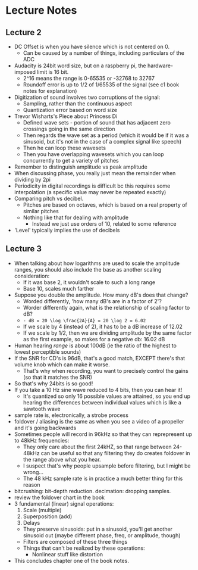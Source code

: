 Lecture Notes
===============

## Lecture 2
- DC Offset is when you have silence which is not centered on 0.
    - Can be caused by a number of things, including particulars of the ADC
- Audacity is 24bit word size, but on a raspberry pi, the hardware-imposed limit is 16 bit.
    - 2^16 means the range is 0-65535 or -32768 to 32767
    - Roundoff error is up to 1/2 of 1/65535 of the signal (see c1 book notes for explanation)
- Digitization of sound involves two corruptions of the signal:
    - Sampling, rather than the continuous aspect
    - Quantization error based on word size
- Trevor Wisharts's Piece about Princess Di
    - Defined wave sets - portion of sound that has adjacent zero crossings going in the same direction
    - Then regards the wave set as a period (which it would be if it was a sinusoid, but it's not in the case of a complex signal like speech)
    - Then he can loop these wavesets
    - Then you have overlapping wavesets which you can loop concurrently to get a variety of pitches
- Remember to distinguish amplitude vs peak amplitude
- When discussing phase, you really just mean the remainder when dividing by 2pi
- Periodicity in digital recordings is difficult bc this requires some interpolation (a specific value may never be repeated exactly)
- Comparing pitch vs decibel.
    - Pitches are based on octaves, which is based on a real property of similar pitches
    - Nothing like that for dealing with amplitude
        - Instead we just use orders of 10, related to some reference
- 'Level' typically implies the use of decibels

## Lecture 3
- When talking about how logarithms are used to scale the amplitude ranges, you should also include the base as another scaling consideration:
    - If it was base 2, it wouldn't scale to such a long range
    - Base 10, scales much farther
- Suppose you double the amplitude.  How many dB's does that change?
    - Worded differently, 'how many dB's are in a factor of 2'?
    - Worder differently again, what is the relationship of scaling factor to dB?
    - ```- dB = 20 \log \frac{2A}{A} = 20 \log 2 = 6.02```
    - If we scale by 4 (instead of 2), it has to be a dB increase of 12.02
    - If we scale by 1/2, then we are dividing amplitude by the same factor as the first example, so makes for a negative db: 16.02 dB
- Human hearing *range* is about 100dB (ie the ratio of the highest to lowest perceptible sounds)
- If the SNR for CD's is 96dB, that's a good match, EXCEPT there's that volume knob which can make it worse.
    - That's why when recording, you want to precisely control the gains (so that it matches the SNR)
- So that's why 24bits is so good!
- If you take a 10 Hz sine wave reduced to 4 bits, then you can hear it!
    - It's quantized so only 16 possible values are attained, so you end up hearing the differences between individual values which is like a sawtooth wave
- sample rate is, electronically, a strobe process
- foldover / aliasing is the same as when you see a video of a propeller and it's going backwards
- Sometimes people will record in 96kHz so that they can reprepresent up to 48kHz frequencies:
    - They only care about the first 24kHZ, so that range between 24-48kHz can be useful so that any filtering they do creates foldover in the range above what you hear.
    - I suspect that's why people upsample before filtering, but I might be wrong...
    - The 48 kHz sample rate is in practice a much better thing for this reason
- bitcrushing: bit-depth reduction.  decimation: dropping samples.
- review the foldover chart in the book
- 3 fundamental (linear) signal operations:
    1. Scale (multiple)
    2. Superposition (add)
    3. Delays
    - They preserve sinusoids: put in a sinusoid, you'll get another sinusoid out (maybe different phase, freq, or amplitude, though)
    - Filters are composed of these three things
    - Things that can't be realized by these operations:
        - Nonlinear stuff like distortion
- This concludes chapter one of the book notes.
    
    
    
    
    